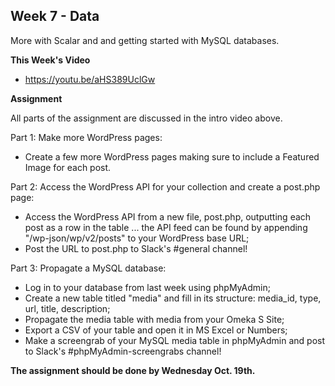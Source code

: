## Week 7 - Data

More with Scalar and and getting started with MySQL databases.

**This Week's Video**

- <https://youtu.be/aHS389UclGw>

**Assignment**

All parts of the assignment are discussed in the intro video above.

Part 1: Make more WordPress pages:
- Create a few more WordPress pages making sure to include a Featured Image for each post.

Part 2: Access the WordPress API for your collection and create a post.php page:
- Access the WordPress API from a new file, post.php, outputting each post as a row in the table ... the API feed can be found by appending "/wp-json/wp/v2/posts" to your WordPress base URL;
- Post the URL to post.php to Slack's #general channel!

Part 3: Propagate a MySQL database:
- Log in to your database from last week using phpMyAdmin;
- Create a new table titled "media" and fill in its structure: media_id, type, url, title, description;
- Propagate the media table with media from your Omeka S Site;
- Export a CSV of your table and open it in MS Excel or Numbers;
- Make a screengrab of your MySQL media table in phpMyAdmin and post to Slack's #phpMyAdmin-screengrabs channel!

**The assignment should be done by Wednesday Oct. 19th.**
